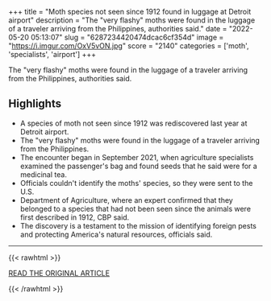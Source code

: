 +++
title = "Moth species not seen since 1912 found in luggage at Detroit airport"
description = "The \"very flashy\" moths were found in the luggage of a traveler arriving from the Philippines, authorities said."
date = "2022-05-20 05:13:07"
slug = "6287234420474dcac6cf354d"
image = "https://i.imgur.com/OxV5vON.jpg"
score = "2140"
categories = ['moth', 'specialists', 'airport']
+++

The \"very flashy\" moths were found in the luggage of a traveler arriving from the Philippines, authorities said.

## Highlights

- A species of moth not seen since 1912 was rediscovered last year at Detroit airport.
- The "very flashy" moths were found in the luggage of a traveler arriving from the Philippines.
- The encounter began in September 2021, when agriculture specialists examined the passenger's bag and found seeds that he said were for a medicinal tea.
- Officials couldn't identify the moths' species, so they were sent to the U.S.
- Department of Agriculture, where an expert confirmed that they belonged to a species that had not been seen since the animals were first described in 1912, CBP said.
- The discovery is a testament to the mission of identifying foreign pests and protecting America's natural resources, officials said.

---

{{< rawhtml >}}
  <p class="article-category">
    <a target="_blank" href="https://www.cbsnews.com/news/moth-species-not-seen-since-1912-found-detroit-airport/">READ THE ORIGINAL ARTICLE</a>
  </p>
{{< /rawhtml >}}
